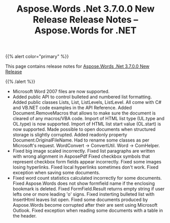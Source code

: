 ﻿---
title: Aspose.Words .Net 3.7.0.0 New Release Release Notes – Aspose.Words for .NET
articleTitle: Aspose.Words .Net 3.7.0.0 New Release Release Notes
linktitle: Aspose.Words .Net 3.7.0.0 New Release Release Notes
description: "Aspose.Words .Net 3.7.0.0 New Release Release Notes – learn about the latest updates and fixes."
type: docs
weight: 110
url: /net/aspose-words-net-3-7-0-0-new-release-release-notes/
---

{{% alert color="primary" %}}

This page contains release notes for [Aspose.Words .Net 3.7.0.0 New Release](https://downloads.aspose.com/words/net)

{{% /alert %}}

- Microsoft Word 2007 files are now supported.
- Added public API to control bulleted and numbered list formatting. Added public classes Lists, List, ListLevels, ListLevel. All come with C# and VB.NET code examples in the API Reference.
  Added Document.RemoveMacros that allows to make sure the document is cleared of any macros/VBA code.
  Import of HTML list type (UL.type and OL.type) is now supported.
  Import of HTML list start value (OL.start) is now supported.
  Made possible to open documents when structured storage is slightly corrupted.
  Added readonly property Document.OriginalFileName.
  Had to rename some classes as per Microsoft's request. WordConvert -> ConvertUtil. Word -> ComHelper. 
- Fixed big image scaled incorrectly.
  Fixed list paragraphs are written with wrong alignment in AsposePdf 
  Fixed checkbox symbols that represent checkbox form fields appear incorrectly.
  Fixed some images losing hyperlinks.
  Fixed local hyperlinks sometimes don't work.
  Fixed exception when saving some documents. 
- Fixed word count statistics calculated incorrectly for some documents.
  Fixed Aspose.Words does not show formfield name if the enclosing bookmark is deleted.
  Fixed FormField.Result returns empty string if user lefts one or more leading 'o' signs.
  Fixed insterting bulleted list with InsertHtml leaves list open.
  Fixed some documents produced by Aspose.Words become corrupted after their are sent using Microsoft Outlook.
  Fixed exception when reading some documents with a table in the header. 
